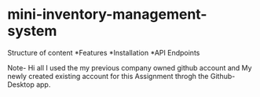 # mini-inventory-management-system

Structure of content 
*Features
*Installation
*API Endpoints

Note- Hi all I used the my previous company owned github account and My newly created existing account for this Assignment throgh the Github-Desktop app.
